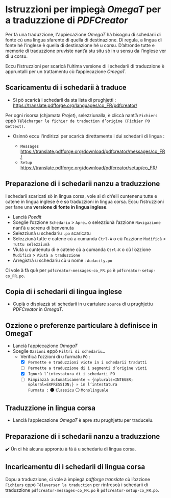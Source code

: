 # Istruzzioni per impiegà _OmegaT_ per a traduzzione di _PDFCreator_

Per fà una traduzzione, l'appiecazione _OmegaT_ hà bisognu di schedarii di fonte cù una lingua sfarente di quella di destinazione. Di regula, a lingua di fonte hè l’inglese è quella di destinazione hè u corsu. D’altronde tutte e memorie di traduzzione pruviste nant’à stu situ sò in u sensu da l’inglese ver di u corsu.

Eccu l’istruzzioni per scaricà l’ultima versione di i schedarii di traduzzione è appruntalli per un trattamentu cù l’appiecazione _OmegaT_.

## Scaricamentu di i schedarii à traduce

- Si pò scaricà i schedarii da sta lista di prughjetti :  
  https://translate.pdfforge.org/languages/co_FR/pdfcreator/  

Per ogni risorsa (chjamata _Projet_), selezziunalla, è cliccà nant’à `Fichiers` eppò `Télécharger le fichier de traduction d’origine (Fichier PO Gettext)`.

- Osinnò eccu l'indirizzi per scaricà direttamente i dui schedarii di lingua :  

  - `Messages` https://translate.pdfforge.org/download/pdfcreator/messages/co_FR/
  - `Setup` https://translate.pdfforge.org/download/pdfcreator/setup/co_FR/

## Preparazione di i schedarii nanzu a traduzzione

I schedarii scaricati sò in lingua corsa, vole si dì ch’elli cuntenenu tutte e catene in lingua inglese è e so traduzzioni in lingua corsa. Eccu l’istruzzioni per fane una __versione di fonte in lingua inglese__.

- Lancià _Poedit_
- Sceglie l’ozzione `Schedariu` > `Apre…` o selezziunà l’azzione `Navigazione` nant’à u screnu di benvenuta
- Selezziunà u schedariu `.po` scaricatu
- Selezziunà tutte e catene cù a cumanda `Ctrl-A` o cù l’ozzione `Mudificà` > `Tuttu selezziunà`
- Viutà u cuntenutu di e catene cù a cumanda `Ctrl-K` o cù l’ozzione `Mudificà` > `Viutà a traduzzione`
- Arregistrà u schedariu cù u nome : `Audacity.po`

Ci vole à fà què per `pdfcreator-messages-co_FR.po` è `pdfcreator-setup-co_FR.po`.

## Copia di i schedarii di lingua inglese

- Cupià o dispiazzà sti schedarii in u cartulare `source` di u prughjettu _PDFCreator_ in _OmegaT_.

## Ozzione o preferenze particulare à definisce in OmegaT

- Lancià l’appiecazione _OmegaT_
- Sceglie `Ozzioni` eppò `Filtri di schedariu…`
  - Verificà l’ozzioni di u furmatu `PO` :  
    - [x] `Permette e traduzzioni viote in i schedarii tradutti`
    - [ ] `Permette a traduzzione di i segmenti d’origine vioti`
    - [x] `Ignurà l’intestatura di i schedarii PO`
    - [ ] `Rimpiazzà autumaticamente « {nplurals=INTEGER; &plural=EXPRESSION;} » in l’intestatura`  
	      `Furmatu :` ⚫ `Classicu`   ⚪ `Monolinguale`

## Traduzzione in lingua corsa

- Lancià l’appiecazione _OmegaT_ è apre stu prughjettu per traducelu.

## Preparazione di i schedarii nanzu a traduzzione

✔️ Ùn ci hè alcunu approntu à fà à u schedariu di lingua corsa.

## Incaricamentu di i schedarii di lingua corsa

Dopu a traduzzione, ci vole à impiegà _pdfforge translate_ cù l’ozzione `Fichiers` eppò `Téleverser la traduction` per rinfrescà i schedarii di traduzzione `pdfcreator-messages-co_FR.po` è `pdfcreator-setup-co_FR.po`.
